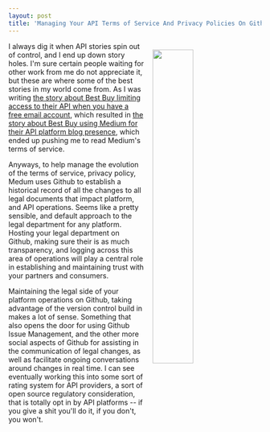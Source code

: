 ```yaml
---
layout: post
title: 'Managing Your API Terms of Service And Privacy Policies On Github Like Medium Does'
---
```

<p><img style="padding: 15px;" src="http://kinlane-productions.s3.amazonaws.com/api-evangelist-site/blog/medium-github-policy.png" alt="" width="40%" align="right" /></p>
<p>I always dig it when API stories spin out of control, and I end up down story holes. I'm sure certain people waiting for other work from me do not appreciate it, but these are where some of the best stories in my world come from. As I was writing <a href="http://apievangelist.com/2016/03/30/best-buy-will-not-issue-api-keys-to-free-email-accounts-and-wants-to-get-to-know-your-company/">the story about Best Buy limiting access to their API when you have a free email account</a>, which resulted in <a href="http://apievangelist.com/2016/03/30/i-am-seeing-more-api-platforms-manage-their-blog-presence-using-medium/">the story about Best Buy using Medium for their API platform blog presence</a>, which ended up pushing me to read Medium's terms of service.</p>
<p>Anyways, to help manage the evolution of the terms of service, privacy policy, Medum uses Github to establish a historical record of all the changes to all legal documents that impact platform, and API operations. Seems like a pretty sensible, and default approach to the legal department for any platform. Hosting your legal department on Github, making sure their is as much transparency, and logging across this area of operations will play a central role in establishing and maintaining trust with your partners and consumers.</p>
<p>Maintaining the legal side of your platform operations on Github, taking advantage of the version control build in makes a lot of sense. Something that also opens the door for using Github Issue Management, and the other more social aspects of Github for assisting in the communication of legal changes, as well as facilitate ongoing conversations around changes in real time. I can see eventually working this into some sort of rating system for API providers, a sort of open source regulatory consideration, that is totally opt in by API platforms -- if you give a shit you'll do it, if you don't, you won't.&nbsp;</p>